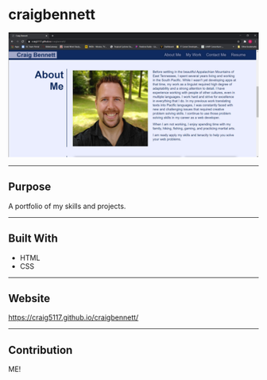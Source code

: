# craigbennett
![Screenshot of my portfolio](./screenshots/portfolio-screenshot.jpg)

---

## Purpose 
A portfolio of my skills and projects.

---

## Built With
* HTML
* CSS

---

## Website
https://craig5117.github.io/craigbennett/

---

## Contribution
ME!
